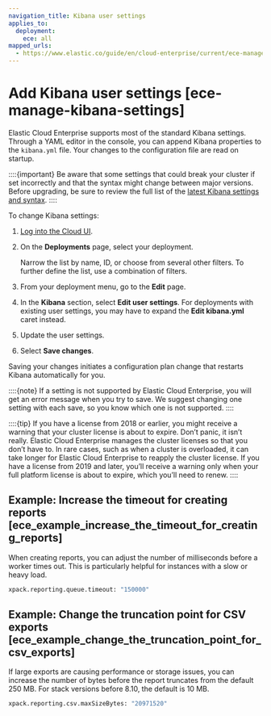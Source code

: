 ```yaml
---
navigation_title: Kibana user settings
applies_to:
  deployment:
    ece: all
mapped_urls:
  - https://www.elastic.co/guide/en/cloud-enterprise/current/ece-manage-kibana-settings.html
---
```


# Add Kibana user settings [ece-manage-kibana-settings]

Elastic Cloud Enterprise supports most of the standard Kibana settings. Through a YAML editor in the console, you can append Kibana properties to the `kibana.yml` file. Your changes to the configuration file are read on startup.

::::{important}
Be aware that some settings that could break your cluster if set incorrectly and that the syntax might change between major versions. Before upgrading, be sure to review the full list of the [latest Kibana settings and syntax](kibana://reference/configuration-reference/general-settings.md).
::::

To change Kibana settings:

1. [Log into the Cloud UI](../../../deploy-manage/deploy/cloud-enterprise/log-into-cloud-ui.md).
2. On the **Deployments** page, select your deployment.

    Narrow the list by name, ID, or choose from several other filters. To further define the list, use a combination of filters.

3. From your deployment menu, go to the **Edit** page.
4. In the **Kibana** section, select **Edit user settings**. For deployments with existing user settings, you may have to expand the **Edit kibana.yml** caret instead.
5. Update the user settings.
6. Select **Save changes**.

Saving your changes initiates a configuration plan change that restarts Kibana automatically for you.

::::{note}
If a setting is not supported by Elastic Cloud Enterprise, you will get an error message when you try to save. We suggest changing one setting with each save, so you know which one is not supported.
::::


::::{tip}
If you have a license from 2018 or earlier, you might receive a warning that your cluster license is about to expire. Don’t panic, it isn’t really. Elastic Cloud Enterprise manages the cluster licenses so that you don’t have to. In rare cases, such as when a cluster is overloaded, it can take longer for Elastic Cloud Enterprise to reapply the cluster license. If you have a license from 2019 and later, you’ll receive a warning only when your full platform license is about to expire, which you’ll need to renew.
::::


## Example: Increase the timeout for creating reports [ece_example_increase_the_timeout_for_creating_reports]

When creating reports, you can adjust the number of milliseconds before a worker times out. This is particularly helpful for instances with a slow or heavy load.

```sh
xpack.reporting.queue.timeout: "150000"
```


## Example: Change the truncation point for CSV exports [ece_example_change_the_truncation_point_for_csv_exports]

If large exports are causing performance or storage issues, you can increase the number of bytes before the report truncates from the default 250 MB. For stack versions before 8.10, the default is 10 MB.

```sh
xpack.reporting.csv.maxSizeBytes: "20971520"
```

